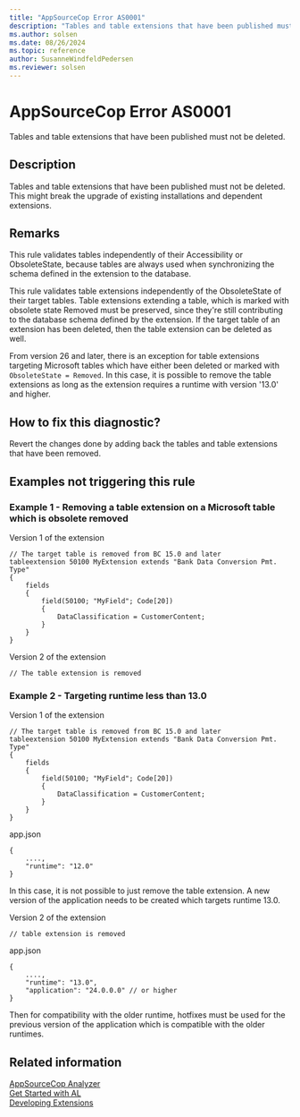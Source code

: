```yaml
---
title: "AppSourceCop Error AS0001"
description: "Tables and table extensions that have been published must not be deleted."
ms.author: solsen
ms.date: 08/26/2024
ms.topic: reference
author: SusanneWindfeldPedersen
ms.reviewer: solsen
---
```

[//]: # (START>DO_NOT_EDIT)
[//]: # (IMPORTANT:Do not edit any of the content between here and the END>DO_NOT_EDIT.)
[//]: # (Any modifications should be made in the .xml files in the ModernDev repo.)
# AppSourceCop Error AS0001
Tables and table extensions that have been published must not be deleted.

## Description
Tables and table extensions that have been published must not be deleted. This might break the upgrade of existing installations and dependent extensions.

[//]: # (IMPORTANT: END>DO_NOT_EDIT)

## Remarks

This rule validates tables independently of their Accessibility or ObsoleteState, because tables are always used when synchronizing the schema defined in the extension to the database.

This rule validates table extensions independently of the ObsoleteState of their target tables. Table extensions extending a table, which is marked with obsolete state Removed must be preserved, since they're still contributing to the database schema defined by the extension. If the target table of an extension has been deleted, then the table extension can be deleted as well.

From version 26 and later, there is an exception for table extensions targeting Microsoft tables which have either been deleted or marked with `ObsoleteState = Removed`. In this case, it is possible to remove the table extensions as long as the extension requires a runtime with version '13.0' and higher.

## How to fix this diagnostic?

Revert the changes done by adding back the tables and table extensions that have been removed.

## Examples not triggering this rule

### Example 1 - Removing a table extension on a Microsoft table which is obsolete removed

Version 1 of the extension

```
// The target table is removed from BC 15.0 and later
tableextension 50100 MyExtension extends "Bank Data Conversion Pmt. Type"
{
    fields
    {
        field(50100; "MyField"; Code[20])
        {
            DataClassification = CustomerContent;
        }
    }
}
```

Version 2 of the extension
```
// The table extension is removed
```

### Example 2 - Targeting runtime less than 13.0

Version 1 of the extension

```
// The target table is removed from BC 15.0 and later
tableextension 50100 MyExtension extends "Bank Data Conversion Pmt. Type"
{
    fields
    {
        field(50100; "MyField"; Code[20])
        {
            DataClassification = CustomerContent;
        }
    }
}
```

app.json
```
{
    ....,
    "runtime": "12.0"
}
```

In this case, it is not possible to just remove the table extension. A new version of the application needs to be created which targets runtime 13.0.

Version 2 of the extension

```
// table extension is removed
```

app.json
```
{
    ....,
    "runtime": "13.0",
    "application": "24.0.0.0" // or higher
}
```

Then for compatibility with the older runtime, hotfixes must be used for the previous version of the application which is compatible with the older runtimes.


## Related information

[AppSourceCop Analyzer](appsourcecop.md)  
[Get Started with AL](../devenv-get-started.md)  
[Developing Extensions](../devenv-dev-overview.md)
